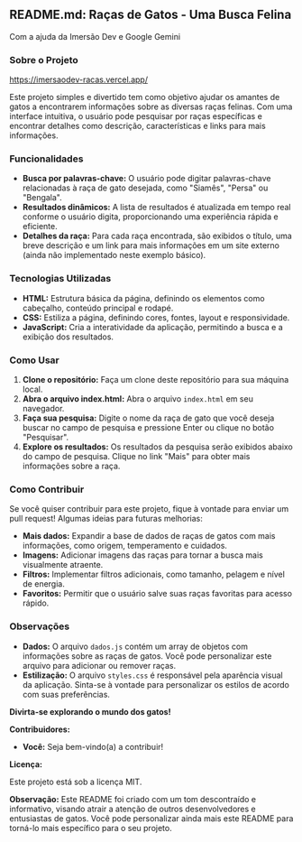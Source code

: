 ## **README.md: Raças de Gatos - Uma Busca Felina** 
Com a ajuda da Imersão Dev e Google Gemini

### **Sobre o Projeto**

https://imersaodev-racas.vercel.app/

Este projeto simples e divertido tem como objetivo ajudar os amantes de gatos a encontrarem informações sobre as diversas raças felinas. Com uma interface intuitiva, o usuário pode pesquisar por raças específicas e encontrar detalhes como descrição, características e links para mais informações.

### **Funcionalidades**

* **Busca por palavras-chave:** O usuário pode digitar palavras-chave relacionadas à raça de gato desejada, como "Siamês", "Persa" ou "Bengala".
* **Resultados dinâmicos:** A lista de resultados é atualizada em tempo real conforme o usuário digita, proporcionando uma experiência rápida e eficiente.
* **Detalhes da raça:** Para cada raça encontrada, são exibidos o título, uma breve descrição e um link para mais informações em um site externo (ainda não implementado neste exemplo básico).

### **Tecnologias Utilizadas**

* **HTML:** Estrutura básica da página, definindo os elementos como cabeçalho, conteúdo principal e rodapé.
* **CSS:** Estiliza a página, definindo cores, fontes, layout e responsividade.
* **JavaScript:** Cria a interatividade da aplicação, permitindo a busca e a exibição dos resultados.

### **Como Usar**

1. **Clone o repositório:** Faça um clone deste repositório para sua máquina local.
2. **Abra o arquivo index.html:** Abra o arquivo `index.html` em seu navegador.
3. **Faça sua pesquisa:** Digite o nome da raça de gato que você deseja buscar no campo de pesquisa e pressione Enter ou clique no botão "Pesquisar".
4. **Explore os resultados:** Os resultados da pesquisa serão exibidos abaixo do campo de pesquisa. Clique no link "Mais" para obter mais informações sobre a raça.

### **Como Contribuir**

Se você quiser contribuir para este projeto, fique à vontade para enviar um pull request! Algumas ideias para futuras melhorias:

* **Mais dados:** Expandir a base de dados de raças de gatos com mais informações, como origem, temperamento e cuidados.
* **Imagens:** Adicionar imagens das raças para tornar a busca mais visualmente atraente.
* **Filtros:** Implementar filtros adicionais, como tamanho, pelagem e nível de energia.
* **Favoritos:** Permitir que o usuário salve suas raças favoritas para acesso rápido.

### **Observações**

* **Dados:** O arquivo `dados.js` contém um array de objetos com informações sobre as raças de gatos. Você pode personalizar este arquivo para adicionar ou remover raças.
* **Estilização:** O arquivo `styles.css` é responsável pela aparência visual da aplicação. Sinta-se à vontade para personalizar os estilos de acordo com suas preferências.

**Divirta-se explorando o mundo dos gatos!** 

**Contribuidores:**

* **Você:** Seja bem-vindo(a) a contribuir!

**Licença:**

Este projeto está sob a licença MIT.

**Observação:** Este README foi criado com um tom descontraído e informativo, visando atrair a atenção de outros desenvolvedores e entusiastas de gatos. Você pode personalizar ainda mais este README para torná-lo mais específico para o seu projeto.
